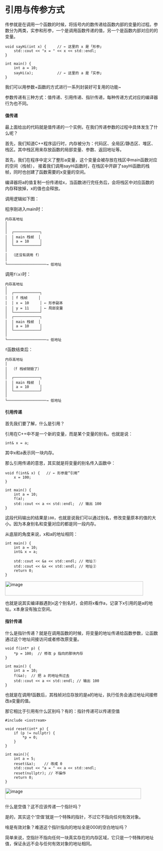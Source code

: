 # 引用与传参方式

传参就是在调用一个函数的时候，将括号内的数传递给函数内部的变量的过程。参数分为两类，实参和形参，一个是调用函数传递的值，另一个是函数内部对应的的变量。

```
void sayHi(int x) {     // ← 这里的 x 是「形参」
    std::cout << "x = " << x << std::endl;
}

int main() {
    int a = 10;
    sayHi(a);           // ← 这里的 a 是「实参」
}
```

我们可以用参数+函数的方式进行一系列封装好可复用的功能~

参数传递有三种方式：值传递、引用传递、指针传递，每种传递方式对应的编译器行为也不同。

#### 值传递

最上面给出的代码就是值传递的一个实例，在我们传递参数的过程中具体发生了什么呢？

首先，我们知道C++程序运行时，内存被分为：代码区、全局区/静态区、堆区、栈区。其中栈区用来存放函数的局部变量、参数、返回地址等。

首先，我们在程序中定义了整形a变量，这个变量会被存放在栈区中main函数对应的空间（栈帧），
接着我们调用sayHi函数时，在栈区中开辟了sayHi函数的栈帧，同时也创建了函数需要的x变量的空间。

编译器将a的值复制一份传递给x，当函数进行完任务后，会将栈区中对应函数的内存释放掉，x的值也会释放。

调用逻辑如下图：

程序刚进入main时：

```
内存高地址
│
│
│  ┌────────────┐
│  │ main 栈帧  │
│  │ a = 10     │
│  └────────────┘
│
│  （还没有调用 f）
│
└──────────────────→ 低地址
```

调用`f(a)`时：

```
内存高地址
│
│  ┌────────────┐
│  │ f 栈帧     │
│  │ x = 10     │ ← 形参副本
│  │ y = 11     │ ← 局部变量
│  └────────────┘
│  ┌────────────┐
│  │ main 栈帧  │
│  │ a = 10     │
│  └────────────┘
│
└──────────────────→ 低地址
```

`f`函数结束后：

```
内存高地址
│
│  （f 栈帧销毁了）
│
│  ┌────────────┐
│  │ main 栈帧  │
│  │ a = 10     │
│  └────────────┘
│
└──────────────────→ 低地址
```

#### 引用传递

首先我们要了解，什么是引用？

引用在C++中不是一个新的变量，而是某个变量的别名。也就是说：

```
int& x = a;
```

其中x和a表示同一块内存。

那么引用传递的意思，其实就是将变量的别名传入函数中：

```
void f(int& x) {   // ← 形参是“引用”
    x = 100;
}

int main() {
    int a = 10;
    f(a);
    std::cout << a << std::endl;  // 输出 100
}
```

这段代码输出的结果是`100`，也就是说我们可以通过别名，修改变量原本的值的大小。因为本身别名和变量对应的都是同一段内存。

从底层的角度来说，x和a的地址相同：

```
int main() {
    int a = 10;
    int& x = a;   
    
    std::cout << &a << std::endl; // 地址①
    std::cout << &x << std::endl; // 地址②
    return 0;
}
```

<img width="455" height="47" alt="image" src="https://github.com/user-attachments/assets/ee59c21f-3c93-46f3-9f61-cbd74c8e4293" />

也就是说其实编译器遇到x这个别名时，会把将x看作a，记录下x引用的是a的地址。x本身没有独立空间。

#### 指针传递

什么是指针传递？就是在调用函数的时候，将变量的地址传递给函数参数，让函数通过这个地址间接访问或者修改原变量。

```
void f(int* p) {
    *p = 100;  // 修改 p 指向的那块内存
}

int main() {
    int a = 10;
    f(&a);  // 把 a 的地址传过去
    std::cout << a << std::endl; // 输出 100
}
```

也就是在调用f函数后，其栈帧对应存放的是a的地址，执行任务会通过地址间接修改a变量的值。

那它相比于引用有什么区别吗？有的：指针传递可以传递空值

```
#include <iostream>

void reset(int* p) {
    if (p != nullptr) {
        *p = 0;
    }
}

int main(){
    int a = 5;
    reset(&a);    // 改成 0
    std::cout << "a = " << a << std::endl;
    reset(nullptr); // 不操作
    return 0;
}
```

<img width="448" height="36" alt="image" src="https://github.com/user-attachments/assets/d36abcea-e79d-49cf-bfe5-1925ffb61a14" />

什么是空值？这不应该传递一个指针吗？

是的，其实这个‘空值’就是一个特殊的指针，不过它不指向任何有效对象。

啥是有效对象？难道这个指针指向的地址全是000的空白地址吗？

简单来说，空指针不指向任何一块真实存在的内存区域，它只是一个特殊的地址值，保证永远不会与任何有效对象的地址相同。
